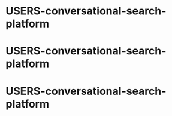 # USERS-conversational-search-platform
# USERS-conversational-search-platform
# USERS-conversational-search-platform

